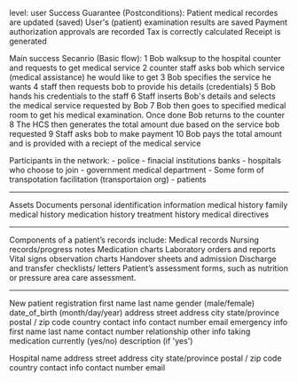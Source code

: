 level: user
Success Guarantee (Postconditions):
	Patient medical recordes are updated (saved)
	User's (patient) examination results are saved
	Payment authorization approvals are recorded
	Tax is correctly calculated
	Receipt is generated
	
Main success Secanrio (Basic flow):
	1 Bob walksup to the hospital counter and requests to get medical service
	2 counter staff asks bob which service (medical assistance) he would like to get
	3 Bob specifies the service he wants
	4 staff then requests bob to provide his details (credentials)
	5 Bob hands his credentials to the staff
	6 Staff inserts Bob's details and selects the medical service requested by Bob
	7 Bob then goes to specified medical room to get his medical examination. Once done Bob returns to the counter
	8 The HCS then generates the total amount due based on the service bob requested
	9 Staff asks bob to make payment
	10 Bob pays the total amount and is provided with a reciept of the medical service

Participants in the network:
	- police
	- finacial institutions
		banks
	- hospitals who choose to join
	- government medical department
	- Some form of transpotation facilitation (transportaion org)
	- patients


********************************
Assets
	Documents
		personal identification information
		medical history
		family medical history
		medication history
		treatment history
		medical directives

********************************
Components of a patient’s records include:
    Medical records
    Nursing records/progress notes
    Medication charts
    Laboratory orders and reports
    Vital signs observation charts
    Handover sheets and admission
    Discharge and transfer checklists/ letters
    Patient’s assessment forms, such as nutrition or pressure area care assessment.




********************************

New patient registration
	first name
	last name
	gender (male/female)
	date_of_birth (month/day/year)
	address
		street address
		city
		state/province
		postal / zip code
		country
	contact info
		contact number
		email
		emergency info
			first name
			last name
			contact number
			relationship
	other info
		taking medication currently (yes/no)
		description (if 'yes')

Hospital
	name
	address
		street address
		city
		state/province
		postal / zip code
		country
	contact info
		contact number
		email

